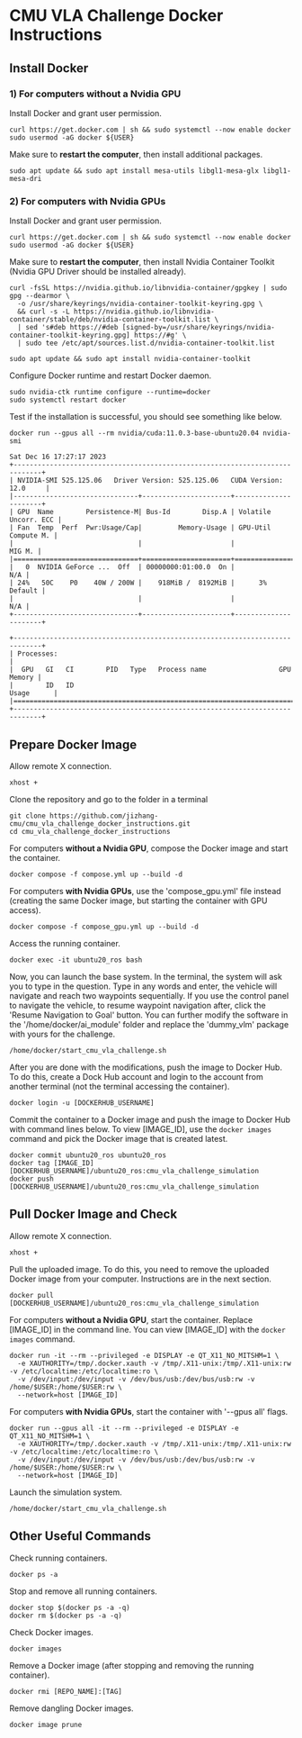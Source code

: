# CMU VLA Challenge Docker Instructions

## Install Docker

### 1) For computers without a Nvidia GPU

Install Docker and grant user permission.
```
curl https://get.docker.com | sh && sudo systemctl --now enable docker
sudo usermod -aG docker ${USER}
```
Make sure to **restart the computer**, then install additional packages.
```
sudo apt update && sudo apt install mesa-utils libgl1-mesa-glx libgl1-mesa-dri
```

### 2) For computers with Nvidia GPUs

Install Docker and grant user permission.
```
curl https://get.docker.com | sh && sudo systemctl --now enable docker
sudo usermod -aG docker ${USER}
```
Make sure to **restart the computer**, then install Nvidia Container Toolkit (Nvidia GPU Driver
should be installed already).

```
curl -fsSL https://nvidia.github.io/libnvidia-container/gpgkey | sudo gpg --dearmor \
  -o /usr/share/keyrings/nvidia-container-toolkit-keyring.gpg \
  && curl -s -L https://nvidia.github.io/libnvidia-container/stable/deb/nvidia-container-toolkit.list \
  | sed 's#deb https://#deb [signed-by=/usr/share/keyrings/nvidia-container-toolkit-keyring.gpg] https://#g' \
  | sudo tee /etc/apt/sources.list.d/nvidia-container-toolkit.list
```
```
sudo apt update && sudo apt install nvidia-container-toolkit
```
Configure Docker runtime and restart Docker daemon.
```
sudo nvidia-ctk runtime configure --runtime=docker
sudo systemctl restart docker
```
Test if the installation is successful, you should see something like below.
```
docker run --gpus all --rm nvidia/cuda:11.0.3-base-ubuntu20.04 nvidia-smi
```
```
Sat Dec 16 17:27:17 2023       
+-----------------------------------------------------------------------------+
| NVIDIA-SMI 525.125.06   Driver Version: 525.125.06   CUDA Version: 12.0     |
|-------------------------------+----------------------+----------------------+
| GPU  Name        Persistence-M| Bus-Id        Disp.A | Volatile Uncorr. ECC |
| Fan  Temp  Perf  Pwr:Usage/Cap|         Memory-Usage | GPU-Util  Compute M. |
|                               |                      |               MIG M. |
|===============================+======================+======================|
|   0  NVIDIA GeForce ...  Off  | 00000000:01:00.0  On |                  N/A |
| 24%   50C    P0    40W / 200W |    918MiB /  8192MiB |      3%      Default |
|                               |                      |                  N/A |
+-------------------------------+----------------------+----------------------+
                                                                               
+-----------------------------------------------------------------------------+
| Processes:                                                                  |
|  GPU   GI   CI        PID   Type   Process name                  GPU Memory |
|        ID   ID                                                   Usage      |
|=============================================================================|
+-----------------------------------------------------------------------------+
```

## Prepare Docker Image

Allow remote X connection.
```
xhost +
```
Clone the repository and go to the folder in a terminal
```
git clone https://github.com/jizhang-cmu/cmu_vla_challenge_docker_instructions.git
cd cmu_vla_challenge_docker_instructions
```
For computers **without a Nvidia GPU**, compose the Docker image and start the container.
```
docker compose -f compose.yml up --build -d
```
For computers **with Nvidia GPUs**, use the 'compose_gpu.yml' file instead (creating the same Docker image, but starting the container with GPU access).
```
docker compose -f compose_gpu.yml up --build -d
```
Access the running container.
```
docker exec -it ubuntu20_ros bash
```
Now, you can launch the base system. In the terminal, the system will ask you to type in the question. Type in any words and enter, the vehicle will navigate and reach two waypoints sequentially. If you use the control panel to navigate the vehicle, to resume waypoint navigation after, click the 'Resume Navigation to Goal' button. You can further modify the software in the '/home/docker/ai_module' folder and replace the 'dummy_vlm' package with yours for the challenge.
```
/home/docker/start_cmu_vla_challenge.sh
```
After you are done with the modifications, push the image to Docker Hub. To do this, create a Dock Hub account and login to the account from another terminal (not the terminal accessing the container).
```
docker login -u [DOCKERHUB_USERNAME]
```
Commit the container to a Docker image and push the image to Docker Hub with command lines below. To view [IMAGE_ID], use the ``docker images`` command and pick the Docker image that is created latest.
```
docker commit ubuntu20_ros ubuntu20_ros
docker tag [IMAGE_ID] [DOCKERHUB_USERNAME]/ubuntu20_ros:cmu_vla_challenge_simulation
docker push [DOCKERHUB_USERNAME]/ubuntu20_ros:cmu_vla_challenge_simulation
```

## Pull Docker Image and Check

Allow remote X connection.
```
xhost +
```
Pull the uploaded image. To do this, you need to remove the uploaded Docker image from your computer. Instructions are in the next section.
```
docker pull [DOCKERHUB_USERNAME]/ubuntu20_ros:cmu_vla_challenge_simulation
```
For computers **without a Nvidia GPU**, start the container. Replace [IMAGE_ID] in the command line. You can view [IMAGE_ID] with the ``docker images`` command.
```
docker run -it --rm --privileged -e DISPLAY -e QT_X11_NO_MITSHM=1 \
  -e XAUTHORITY=/tmp/.docker.xauth -v /tmp/.X11-unix:/tmp/.X11-unix:rw -v /etc/localtime:/etc/localtime:ro \
  -v /dev/input:/dev/input -v /dev/bus/usb:/dev/bus/usb:rw -v /home/$USER:/home/$USER:rw \
  --network=host [IMAGE_ID]
```
For computers **with Nvidia GPUs**, start the container with '--gpus all' flags.
```
docker run --gpus all -it --rm --privileged -e DISPLAY -e QT_X11_NO_MITSHM=1 \
  -e XAUTHORITY=/tmp/.docker.xauth -v /tmp/.X11-unix:/tmp/.X11-unix:rw -v /etc/localtime:/etc/localtime:ro \
  -v /dev/input:/dev/input -v /dev/bus/usb:/dev/bus/usb:rw -v /home/$USER:/home/$USER:rw \
  --network=host [IMAGE_ID]
```
Launch the simulation system.
```
/home/docker/start_cmu_vla_challenge.sh
```

## Other Useful Commands

Check running containers.
```
docker ps -a
```
Stop and remove all running containers.
```
docker stop $(docker ps -a -q)
docker rm $(docker ps -a -q)
```
Check Docker images.
```
docker images
```
Remove a Docker image (after stopping and removing the running container).
```
docker rmi [REPO_NAME]:[TAG]
```
Remove dangling Docker images.
```
docker image prune
```
